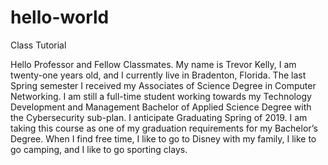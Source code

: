 # hello-world
Class Tutorial

Hello Professor and Fellow Classmates. My name is Trevor Kelly, I am twenty-one years old, and I currently live in Bradenton, Florida. The
last Spring semester I received my Associates of Science Degree in Computer Networking. I am still a full-time student working towards my
Technology Development and Management Bachelor of Applied Science Degree with the Cybersecurity sub-plan. I anticipate Graduating Spring
of 2019. I am taking this course as one of my graduation requirements for my Bachelor’s Degree. When I find free time, I like to go to
Disney with my family, I like to go camping, and I like to go sporting clays.
